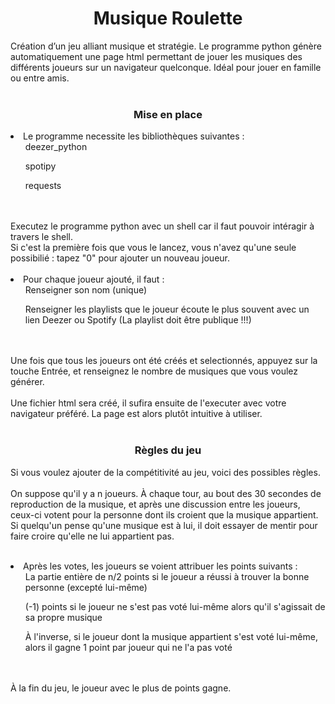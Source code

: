 <h1 align="center">Musique Roulette</h1>

Création d’un jeu alliant musique et stratégie. Le programme python génère automatiquement une page html permettant de jouer les musiques des di fférents joueurs sur un navigateur quelconque. Idéal pour jouer en famille ou entre amis.
</br></br>
<h3 align="center">Mise en place</h3>

<li>Le programme necessite les bibliothèques suivantes :
<ul>deezer_python</ul>
<ul>spotipy</ul>
<ul>requests</ul>
</li>
</br></br>
Executez le programme python avec un shell car il faut pouvoir intéragir à travers le shell. </br>
Si c'est la première fois que vous le lancez, vous n'avez qu'une seule possibilié : tapez "0" pour ajouter un nouveau joueur.
</br></br>
<li>Pour chaque joueur ajouté, il faut : 
<ul>Renseigner son nom (unique)</ul>
<ul>Renseigner les playlists que le joueur écoute le plus souvent avec un lien Deezer ou Spotify (La playlist doit être publique !!!)</ul>
</li>
</br></br>
Une fois que tous les joueurs ont été créés et selectionnés, appuyez sur la touche Entrée, et renseignez le nombre de musiques que vous voulez générer. 
</br></br>
Une fichier html sera créé, il sufira ensuite de l'executer avec votre navigateur préféré. La page est alors plutôt intuitive à utiliser.
</br></br>
<h3 align="center">Règles du jeu</h3>

Si vous voulez ajouter de la compétitivité au jeu, voici des possibles règles.
</br></br>
On suppose qu'il y a n joueurs. À chaque tour, au bout des 30 secondes de reproduction de la musique, et après une discussion entre les joueurs, ceux-ci votent pour la personne dont ils croient que la musique appartient. Si quelqu'un pense qu'une musique est à lui, il doit essayer de mentir pour faire croire qu'elle ne lui appartient pas.
</br></br>
<li>Après les votes, les joueurs se voient attribuer les points suivants :
<ul>La partie entière de n/2 points si le joueur a réussi à trouver la bonne personne (excepté lui-même)</ul>
<ul>(-1) points si le joueur ne s'est pas voté lui-même alors qu'il s'agissait de sa propre musique</ul>
<ul>À l'inverse, si le joueur dont la musique appartient s'est voté lui-même, alors il gagne 1 point par joueur qui ne l'a pas voté</ul>
</li>
</br></br>
À la fin du jeu, le joueur avec le plus de points gagne.
